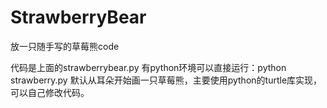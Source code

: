 # StrawberryBear

放一只随手写的草莓熊code

代码是上面的strawberrybear.py 有python环境可以直接运行：python strawberry.py 默认从耳朵开始画一只草莓熊，主要使用python的turtle库实现，可以自己修改代码。

